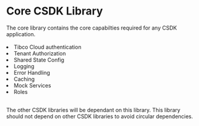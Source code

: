 <h1> Core CSDK Library</h1>
<span>The core library contains the core capabilties required for any CSDK application.<span>

<br>
<br>

<li>Tibco Cloud authentication</li>
<li>Tenant Authorization</li>
<li>Shared State Config</li>
<li>Logging</li>
<li>Error Handling</li>
<li>Caching</li>
<li>Mock Services</li>
<li>Roles</li>

<br>

The other CSDK libraries will be dependant on this library.
This library should not depend on other CSDK libraries to avoid circular dependencies.

